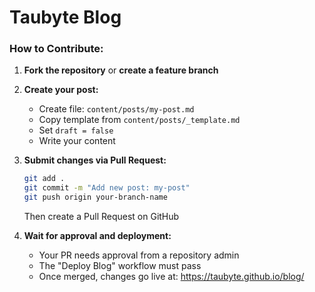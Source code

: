 # Taubyte Blog

### How to Contribute:

1. **Fork the repository** or **create a feature branch**
2. **Create your post:**

   - Create file: `content/posts/my-post.md`
   - Copy template from `content/posts/_template.md`
   - Set `draft = false`
   - Write your content

3. **Submit changes via Pull Request:**

   ```bash
   git add .
   git commit -m "Add new post: my-post"
   git push origin your-branch-name
   ```

   Then create a Pull Request on GitHub

4. **Wait for approval and deployment:**
   - Your PR needs approval from a repository admin
   - The "Deploy Blog" workflow must pass
   - Once merged, changes go live at: https://taubyte.github.io/blog/
